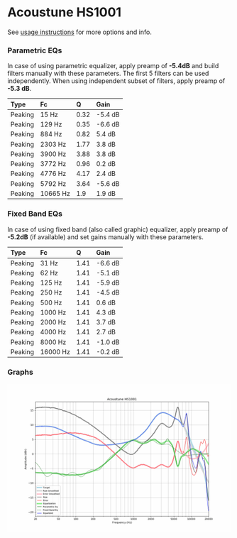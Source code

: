 # Acoustune HS1001
See [usage instructions](https://github.com/jaakkopasanen/AutoEq#usage) for more options and info.

### Parametric EQs
In case of using parametric equalizer, apply preamp of **-5.4dB** and build filters manually
with these parameters. The first 5 filters can be used independently.
When using independent subset of filters, apply preamp of **-5.3 dB**.

| Type    | Fc       |    Q | Gain    |
|:--------|:---------|:-----|:--------|
| Peaking | 15 Hz    | 0.32 | -5.4 dB |
| Peaking | 129 Hz   | 0.35 | -6.6 dB |
| Peaking | 884 Hz   | 0.82 | 5.4 dB  |
| Peaking | 2303 Hz  | 1.77 | 3.8 dB  |
| Peaking | 3900 Hz  | 3.88 | 3.8 dB  |
| Peaking | 3772 Hz  | 0.96 | 0.2 dB  |
| Peaking | 4776 Hz  | 4.17 | 2.4 dB  |
| Peaking | 5792 Hz  | 3.64 | -5.6 dB |
| Peaking | 10665 Hz | 1.9  | 1.9 dB  |

### Fixed Band EQs
In case of using fixed band (also called graphic) equalizer, apply preamp of **-5.2dB**
(if available) and set gains manually with these parameters.

| Type    | Fc       |    Q | Gain    |
|:--------|:---------|:-----|:--------|
| Peaking | 31 Hz    | 1.41 | -6.6 dB |
| Peaking | 62 Hz    | 1.41 | -5.1 dB |
| Peaking | 125 Hz   | 1.41 | -5.9 dB |
| Peaking | 250 Hz   | 1.41 | -4.5 dB |
| Peaking | 500 Hz   | 1.41 | 0.6 dB  |
| Peaking | 1000 Hz  | 1.41 | 4.3 dB  |
| Peaking | 2000 Hz  | 1.41 | 3.7 dB  |
| Peaking | 4000 Hz  | 1.41 | 2.7 dB  |
| Peaking | 8000 Hz  | 1.41 | -1.0 dB |
| Peaking | 16000 Hz | 1.41 | -0.2 dB |

### Graphs
![](./Acoustune%20HS1001.png)